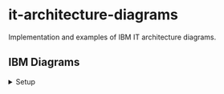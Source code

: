 # it-architecture-diagrams
Implementation and examples of IBM IT architecture diagrams.

## IBM Diagrams

<details><summary>Setup</summary>
 
<details><summary>Mac</summary>
<p>
To access and start the latest IBM pre-release application binary for Mac: 
 
1. Download the [zip](https://github.com/IBM/it-architecture-diagrams/releases).
2. Extract and open the application binary. 
3. When you run the first time Mac will ask about security:
    * Go to **System Preferences**.
    * Select **Security & Privacy**.
    * Click on **Open Anyway** for this app.
4. After opening the application binary click on "+ More Shapes" in the bottom left panel.
5. Select IBM and click Apply to finish.
    * IBM Icons (active icons)
    * IBM Shapes (basic shapes)
    * IBM Cloud (cloud shapes)
    * IBM Core (core shapes)
    * IBM Industry (industry shapes)
    * IBM Helpers (helper sets)
    * IBM Starters (starter sets)
</p>
</details>
<details><summary>Windows</summary>
</details>
</details>
